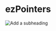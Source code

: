 # ezPointers

![Add a subheading](https://user-images.githubusercontent.com/67408018/201999055-c86d554a-74d8-4ec1-864b-86c1bc8f86bc.png)
